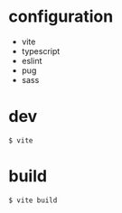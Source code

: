 # configuration

- vite
- typescript
- eslint
- pug
- sass

# dev

```
$ vite
```

# build

```
$ vite build
```